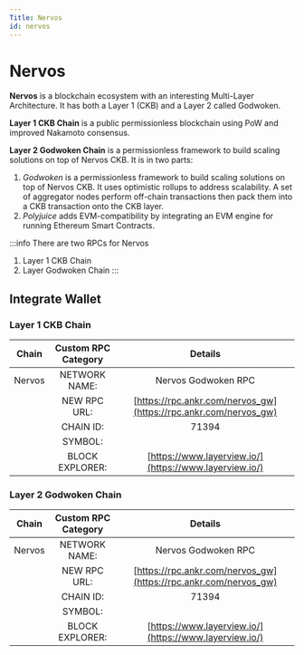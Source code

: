 ```yaml
---
Title: Nervos
id: nervos
---
```


# Nervos

**Nervos** is a blockchain ecosystem with an interesting Multi-Layer Architecture. It has both a Layer 1 (CKB) and a Layer 2 called Godwoken. 

**Layer 1 CKB Chain** is a public permissionless blockchain using PoW and improved Nakamoto consensus.

**Layer 2 Godwoken Chain** is a permissionless framework to build scaling solutions on top of Nervos CKB. It is in two parts:

1. *Godwoken* is a permissionless framework to build scaling solutions on top of Nervos CKB. It uses optimistic rollups to address scalability. A set of aggregator nodes perform off-chain transactions then pack them into a CKB transaction onto the CKB layer. 
2. *Polyjuice* adds EVM-compatibility by integrating an EVM engine for running Ethereum Smart Contracts. 

:::info There are two RPCs for Nervos

1. Layer 1 CKB Chain
2. Layer Godwoken Chain
:::

## Integrate Wallet

### Layer 1 CKB Chain

|        Chain        | Custom RPC Category |                           Details                          |
| :-----------------: | :-----------------: | :--------------------------------------------------------: |
| Nervos |    NETWORK NAME:    |                          Nervos Godwoken RPC                          |
|                     |     NEW RPC URL:    | [https://rpc.ankr.com/nervos_gw](https://rpc.ankr.com/nervos_gw) |
|                     |      CHAIN ID:      |                             71394                            |
|                     |       SYMBOL:       |                                                         |
|                     |   BLOCK EXPLORER:   |         [https://www.layerview.io/](https://www.layerview.io/)         |


### Layer 2 Godwoken Chain


|        Chain        | Custom RPC Category |                           Details                          |
| :-----------------: | :-----------------: | :--------------------------------------------------------: |
| Nervos |    NETWORK NAME:    |                          Nervos Godwoken RPC                          |
|                     |     NEW RPC URL:    | [https://rpc.ankr.com/nervos_gw](https://rpc.ankr.com/nervos_gw) |
|                     |      CHAIN ID:      |                             71394                            |
|                     |       SYMBOL:       |                                                         |
|                     |   BLOCK EXPLORER:   |         [https://www.layerview.io/](https://www.layerview.io/)         |

